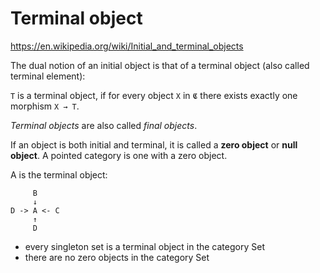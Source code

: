 # Terminal object

https://en.wikipedia.org/wiki/Initial_and_terminal_objects

The dual notion of an initial object is that of a terminal object (also called terminal element):

`T` is a terminal object, if for every object `X` in `𝕮` there exists exactly one morphism `X → T`.

*Terminal objects* are also called *final objects*.

If an object is both initial and terminal, it is called a **zero object** or **null object**. A pointed category is one with a zero object.

A is the terminal object:

```
     B
     ↓
D -> A <- C
     ↑
     D
```


- every singleton set is a terminal object in the category Set
- there are no zero objects in the category Set
